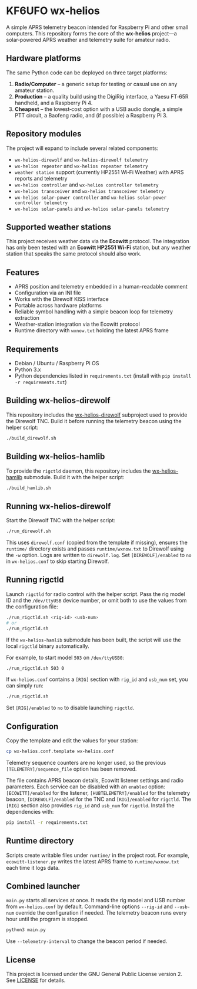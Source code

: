 # KF6UFO wx‑helios

A simple APRS telemetry beacon intended for Raspberry Pi and other small computers. This repository forms the core of the **wx‑helios** project—a solar‑powered APRS weather and telemetry suite for amateur radio.

## Hardware platforms

The same Python code can be deployed on three target platforms:

1. **Radio/Computer** – a generic setup for testing or casual use on any amateur station.
2. **Production** – a quality build using the DigiRig interface, a Yaesu FT‑65R handheld, and a Raspberry Pi 4.
3. **Cheapest** – the lowest‑cost option with a USB audio dongle, a simple PTT circuit, a Baofeng radio, and (if possible) a Raspberry Pi 3.

## Repository modules

The project will expand to include several related components:

- `wx-helios-direwolf` and `wx-helios-direwolf telemetry`
- `wx-helios repeater` and `wx-helios repeater telemetry`
- `weather station` support (currently HP2551 Wi‑Fi Weather) with APRS reports and telemetry
- `wx-helios controller` and `wx-helios controller telemetry`
- `wx-helios transceiver` and `wx-helios transceiver telemetry`
- `wx-helios solar-power controller` and `wx-helios solar-power controller telemetry`
- `wx-helios solar-panels` and `wx-helios solar-panels telemetry`

## Supported weather stations

This project receives weather data via the **Ecowitt** protocol. The integration
has only been tested with an **Ecowitt HP2551 Wi-Fi** station, but any weather
station that speaks the same protocol should also work.

## Features

- APRS position and telemetry embedded in a human-readable comment
- Configuration via an INI file
- Works with the Direwolf KISS interface
- Portable across hardware platforms
- Reliable symbol handling with a simple beacon loop for telemetry extraction
- Weather-station integration via the Ecowitt protocol
- Runtime directory with `wxnow.txt` holding the latest APRS frame

## Requirements

- Debian / Ubuntu / Raspberry Pi OS
- Python 3.x
- Python dependencies listed in `requirements.txt` (install with `pip install -r requirements.txt`)

## Building wx-helios-direwolf

This repository includes the [wx-helios-direwolf](https://github.com/kf6ufo/wx-helios-direwolf) subproject used to provide the Direwolf TNC. Build it before running the telemetry beacon using the helper script:

```bash
./build_direwolf.sh
```

## Building wx-helios-hamlib

To provide the `rigctld` daemon, this repository includes the
[wx-helios-hamlib](https://github.com/kf6ufo/wx-helios-hamlib) submodule.
Build it with the helper script:

```bash
./build_hamlib.sh
```

## Running wx-helios-direwolf

Start the Direwolf TNC with the helper script:

```bash
./run_direwolf.sh
```

This uses `direwolf.conf` (copied from the template if missing), ensures the
`runtime/` directory exists and passes `runtime/wxnow.txt` to Direwolf using the
`-w` option. Logs are written to `direwolf.log`.
Set `[DIREWOLF]/enabled` to `no` in `wx-helios.conf` to skip starting Direwolf.

## Running rigctld

Launch `rigctld` for radio control with the helper script. Pass the rig model ID
and the `/dev/ttyUSB` device number, or omit both to use the values from the
configuration file:

```bash
./run_rigctld.sh <rig-id> <usb-num>
# or
./run_rigctld.sh
```

If the `wx-helios-hamlib` submodule has been built, the script will use the
local `rigctld` binary automatically.

For example, to start model `503` on `/dev/ttyUSB0`:

```bash
./run_rigctld.sh 503 0
```

If ``wx-helios.conf`` contains a ``[RIG]`` section with ``rig_id`` and
``usb_num`` set, you can simply run:

```bash
./run_rigctld.sh
```
Set `[RIG]/enabled` to `no` to disable launching ``rigctld``.


## Configuration

Copy the template and edit the values for your station:

```bash
cp wx-helios.conf.template wx-helios.conf
```

Telemetry sequence counters are no longer used, so the previous
`[TELEMETRY]/sequence_file` option has been removed.

The file contains APRS beacon details, Ecowitt listener settings and radio
parameters. Each service can be disabled with an ``enabled`` option:
``[ECOWITT]/enabled`` for the listener, ``[HUBTELEMETRY]/enabled`` for the
telemetry beacon, ``[DIREWOLF]/enabled`` for the TNC and ``[RIG]/enabled`` for
``rigctld``. The ``[RIG]`` section also provides ``rig_id`` and ``usb_num`` for
``rigctld``. Install the dependencies with:

```bash
pip install -r requirements.txt
```

## Runtime directory

Scripts create writable files under `runtime/` in the project root. For example,
`ecowitt-listener.py` writes the latest APRS frame to `runtime/wxnow.txt` each
time it logs data.

## Combined launcher

`main.py` starts all services at once. It reads the rig model and USB number
from ``wx-helios.conf`` by default. Command-line options ``--rig-id`` and
``--usb-num`` override the configuration if needed. The telemetry beacon runs
every hour until the program is stopped.

```bash
python3 main.py
```

Use `--telemetry-interval` to change the beacon period if needed.

## License

This project is licensed under the GNU General Public License version 2. See [LICENSE](LICENSE) for details.
